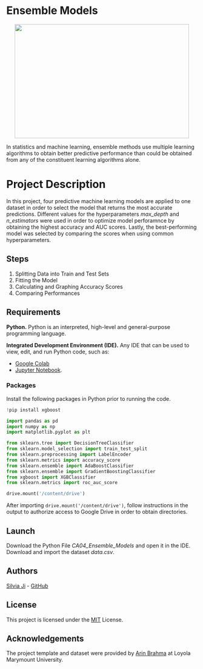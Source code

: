 # Ensemble Models
<p align="center">
  <img width="460" height="300" src="https://miro.medium.com/max/600/1*ZzXwFueV-Beh9MapLgZ5QA.png">
</p>

In statistics and machine learning, ensemble methods use multiple learning algorithms to obtain better predictive performance than could be obtained from any of the constituent learning algorithms alone.


# Project Description

In this project, four predictive machine learning models are applied to one dataset in order to select the model that returns the most accurate predictions. Different values for the hyperparameters *max_depth* and *n_estimators* were used in order to optimize model perforamnce by obtaining the highest accuracy and AUC scores. Lastly, the best-performing model was selected by comparing the scores when using common hyperparameters.


## Steps

 1. Splitting Data into Train and Test Sets
 2. Fitting the Model
 3. Calculating and Graphing Accuracy Scores
 4. Comparing Performances

## Requirements

**Python.** Python is an interpreted, high-level and general-purpose programming language. 

**Integrated Development Environment (IDE).** Any IDE that can be used to view, edit, and run Python code, such as:
- [Google Colab](https://colab.research.google.com/notebooks/intro.ipynb#recent=true)
- [Jupyter Notebook](https://jupyter.org/).

### Packages 
Install the following packages in Python prior to running the code.
```python
!pip install xgboost

import pandas as pd
import numpy as np
import matplotlib.pyplot as plt

from sklearn.tree import DecisionTreeClassifier
from sklearn.model_selection import train_test_split
from sklearn.preprocessing import LabelEncoder
from sklearn.metrics import accuracy_score
from sklearn.ensemble import AdaBoostClassifier
from sklearn.ensemble import GradientBoostingClassifier
from xgboost import XGBClassifier
from sklearn.metrics import roc_auc_score

drive.mount('/content/drive')
```
After importing ```drive.mount('/content/drive')```, follow instructions in the output to authorize access to Google Drive in order to obtain directories.

## Launch
Download the Python File *CA04_Ensemble_Models* and open it in the IDE. Download and import the dataset *data.csv*. 

## Authors

[Silvia Ji](https://www.linkedin.com/in/silviaji/) - [GitHub](github.com/jisilvia)

## License
This project is licensed under the [MIT](https://choosealicense.com/licenses/mit/) License.

## Acknowledgements

The project template and dataset were provided by [Arin Brahma](https://github.com/ArinB) at Loyola Marymount University.

